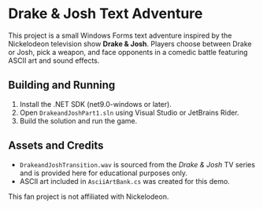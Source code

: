 # Drake & Josh Text Adventure

This project is a small Windows Forms text adventure inspired by the Nickelodeon television show **Drake & Josh**. Players choose between Drake or Josh, pick a weapon, and face opponents in a comedic battle featuring ASCII art and sound effects.

## Building and Running

1. Install the .NET SDK (net9.0-windows or later).
2. Open `DrakeandJoshPart1.sln` using Visual Studio or JetBrains Rider.
3. Build the solution and run the game.

## Assets and Credits

- `DrakeandJoshTransition.wav` is sourced from the *Drake & Josh* TV series and is provided here for educational purposes only.
- ASCII art included in `AsciiArtBank.cs` was created for this demo.

This fan project is not affiliated with Nickelodeon.
